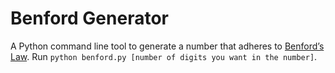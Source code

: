 # Benford Generator

A Python command line tool to generate a number that adheres to [Benford’s Law](https://en.wikipedia.org/wiki/Benford%27s_law). Run `python benford.py [number of digits you want in the number]`.
